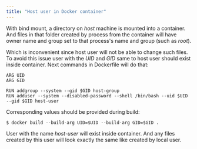 ```yaml
---
title: "Host user in Docker container"
---
```


With bind mount, a directory on *host* machine is mounted into a container. And files in that folder created by process from the container will have owner name and group set to that process's name and group (such as *root*).

Which is inconvenient since host user will not be able to change such files. To avoid this issue user with the *UID* and *GID* same to host user should exist inside container. Next commands in Dockerfile will do that:

```
ARG UID
ARG GID

RUN addgroup --system --gid $GID host-group
RUN adduser --system --disabled-password --shell /bin/bash --uid $UID --gid $GID host-user
```

Corresponding values should be provided during build:

    $ docker build --build-arg UID=$UID --build-arg GID=$GID .

User with the name *host-user* will exist inside container. And any files created by this user will look exactly the same like created by local user.